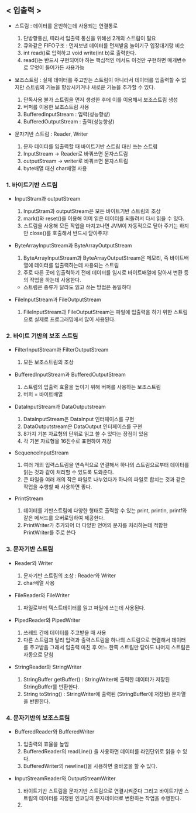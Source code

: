 ## < 입출력 >
- 스트림 : 데이터를 운반하는데 사용되는 연결통로
  1) 단방향통신, 따라서 입출력 통신을 위해선 2개의 스트림이 필요
  2) 큐와같은 FIFO구조 : 먼저보낸 데이터를 먼저받음 놀이기구 입장대기랑 비슷
  3) int read()로 입력하고 void write(int b)로 출력한다.
  4) read()는 반드시 구현되어야 하는 핵심적인 메서드 이것만 구현하면 매개변수로 무엇이 들어가든 사용가능

- 보조스트림 : 실제 데이터를 주고받는 스트림이 아니라서 데이터를 입출력할 수 없지만 스트림의 기능을 향상시키거나 새로운 기능을 추가할 수 있다.
    1) 단독사용 불가 스트림을 먼저 생성한 후에 이를 이용해서 보조스트림 생성
    2) 버퍼를 이용한 보조스트림 사용
    3) BufferedInputStream : 입력(성능향상)
    4) BufferedOutputStream : 출력(성능향상)

- 문자기반 스트림 : Reader, Writer
  1) 문자 데이터를 입출력할 때 바이트기반 스트림 대신 쓰는 스트림
  2) InputStream -> Reader로 바꿔쓰면 문자스트림
  3) outputStream -> writer로 바꿔쓰면 문자스트림
  4) byte배열 대신 char배열 사용

### 1. 바이트기반 스트림
- InputStram과 outputStream
  1) InputStram과 outputStream은 모든 바이트기반 스트림의 조상
  2) mark()와 reset()을 이용해 이미 읽은 데이터를 되돌려서 다시 읽을 수 있다.
  3) 스트림을 사용해 모든 작업을 마치고나면 JVM이 자동적으로 닫아 주기는 하지만 close()를 호출해서 반드시 닫아주자!

- ByteArrayInputStream과 ByteArrayOutputStream
  1) ByteArrayInputStream과 ByteArrayOutputStream은 메모리, 즉 바이트배열에 데이터를 입출력하는데 사용되는 스트림 
  2) 주로 다른 곳에 입출력하기 전에 데이터를 임시로 바이트배열에 담아서 변환 등의 작업을 하는데 사용한다.
  * 스트림은 종류가 달라도 읽고 쓰는 방법은 동일하다
 
- FileInputStream과 FileOutputStream
  1) FileInputStream과 FileOutputStream는 파일에 입출력을 하기 위한 스트림으로 실제로 프로그래밍에서 많이 사용된다.

### 2. 바이트 기반의 보조 스트림
- FilterInputStream과 FilterOutputStream
  1) 모든 보조스트림의 조상
  
- BufferedInputStream과 BufferedOutputStream
  1) 스트림의 입출력 효율을 높이기 위해 버퍼를 사용하는 보조스트림
  2) 버퍼 = 바이트배열
    
- DataInputStream과 DataOutputstream
  1) DataInputStream은 DataInput 인터페이스를 구현
  2) DataOutputstream은 DataOutput 인터페이스를 구현
  3) 8가지 기본 자료형의 단위로 읽고 쓸 수 있다는 장점이 있음
  4) 각 기본 자료형을 16진수로 표현하여 저장

- SequenceInputStream
  1) 여러 개의 입력스트림을 연속적으로 연결해서 하나의 스트림으로부터 데이터를 읽는 것과 같이 처리할 수 있도록 도와준다.
  2) 큰 파일을 여러 개의 작은 파일로 나누었다가 하나의 파일로 합치는 것과 같은 작업을 수행할 때 사용하면 좋다.

- PrintStream
  1) 데이터를 기반스트림에 다양한 형태로 출력할 수 있는 print, println, printf와 같은 메서드를 오버로딩하여 제공한다.
  2) PrintWriter가 추가되어 더 다양한 언어의 문자를 처리하는데 적합한 PrintWriter를 주로 쓴다

### 3. 문자기반 스트림
- Reader와 Writer
  1) 문자기반 스트림의 조상 : Reader와 Writer
  2) char배열 사용

- FileReader와 FileWriter
  1) 파일로부터 텍스트데이터를 읽고 파일에 쓰는데 사용된다.

- PipedReader와 PipedWriter
  1) 쓰레드 간에 데이터를 주고받을 때 사용
  2) 다른 스트림과 달리 입력과 출력스트림을 하나의 스트림으로 연결해서 데이터를 주고받음 그래서 입출력 마친 후 어느 한쪽 스트림만 닫아도 나머지 스트림은 자동으로 닫힘

- StringReader와 StringWriter
  1) StringBuffer getBuffer() : StringWriter에 출력한 데이터가 저장된 StringBuffer를 반환한다.
  2) String toString() : StringWriter에 출력된 (StringBuffer에 저장된) 문자열을 반환한다.


### 4. 문자기반의 보조스트림
- BufferedReader와 BufferedWriter
  1) 입출력의 효율을 높임
  2) BufferedReader의 readLine() 을 사용하면 데이터를 라인단위로 읽을 수 있다.
  3) BufferedWriter의 newline()을 사용하면 줄바꿈을 할 수 있다.

- InputStreamReader와 OutputStreamWriter
  1) 바이트기반 스트림을 문자기반 스트림으로 연결시켜준다 그리고 바이트기반 스트림의 데이터를 지정된 인코딩의 문자데이터로 변환하는 작업을 수행한다.
  2) 
